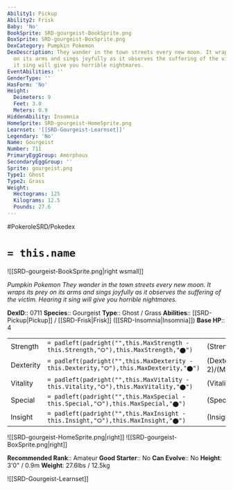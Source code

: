 ```yaml
---
Ability1: Pickup
Ability2: Frisk
Baby: 'No'
BookSprite: SRD-gourgeist-BookSprite.png
BoxSprite: SRD-gourgeist-BoxSprite.png
DexCategory: Pumpkin Pokemon
DexDescription: They wander in the town streets every new moon. It wraps its prey
  on its arms and sings joyfully as it observes the suffering of the victim. Hearing
  it sing will give you horrible nightmares.
EventAbilities: ''
GenderType: ''
HasForm: 'No'
Height:
  Deimeters: 9
  Feet: 3.0
  Meters: 0.9
HiddenAbility: Insomnia
HomeSprite: SRD-gourgeist-HomeSprite.png
Learnset: '[[SRD-Gourgeist-Learnset]]'
Legendary: 'No'
Name: Gourgeist
Number: 711
PrimaryEggGroup: Amorphous
SecondaryEggGroup: ''
Sprite: gourgeist.png
Type1: Ghost
Type2: Grass
Weight:
  Hectograms: 125
  Kilograms: 12.5
  Pounds: 27.6
---
```


#PokeroleSRD/Pokedex

# `= this.name`

![[SRD-gourgeist-BookSprite.png|right wsmall]]

*Pumpkin Pokemon*
*They wander in the town streets every new moon. It wraps its prey on its arms and sings joyfully as it observes the suffering of the victim. Hearing it sing will give you horrible nightmares.*

**DexID**:: 0711
**Species**:: Gourgeist
**Type**:: Ghost / Grass
**Abilities**:: [[SRD-Pickup|Pickup]] / [[SRD-Frisk|Frisk]] ([[SRD-Insomnia|Insomnia]])
**Base HP**:: 4

|           |                                                                                        |                                          |
| --------- | -------------------------------------------------------------------------------------- | ---------------------------------------- |
| Strength  | `= padleft(padright("",this.MaxStrength - this.Strength,"⭘"),this.MaxStrength,"⬤")`    | (Strength::2)/(MaxStrength::5)   |
| Dexterity | `= padleft(padright("",this.MaxDexterity - this.Dexterity,"⭘"),this.MaxDexterity,"⬤")` | (Dexterity:: 2)/(MaxDexterity::5) |
| Vitality  | `= padleft(padright("",this.MaxVitality - this.Vitality,"⭘"),this.MaxVitality,"⬤")`    | (Vitality::3)/(MaxVitality::7)   |
| Special   | `= padleft(padright("",this.MaxSpecial - this.Special,"⭘"),this.MaxSpecial,"⬤")`       | (Special::2)/(MaxSpecial::4)     |
| Insight   | `= padleft(padright("",this.MaxInsight - this.Insight,"⭘"),this.MaxInsight,"⬤")`       | (Insight::2)/(MaxInsight::5)     |

![[SRD-gourgeist-HomeSprite.png|right]]
![[SRD-gourgeist-BoxSprite.png|right]]

**Recommended Rank**:: Amateur
**Good Starter**:: No
**Can Evolve**:: No
**Height**: 3'0" / 0.9m
**Weight**: 27.6lbs / 12.5kg

![[SRD-Gourgeist-Learnset]]
